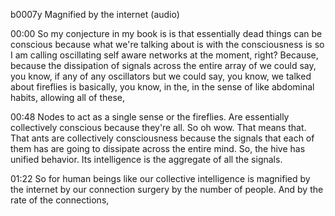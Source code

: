 b0007y
Magnified by the internet (audio)

00:00
So my conjecture in my book is is that essentially dead things can be conscious because what we're talking about is with the consciousness is so I am calling oscillating self aware networks at the moment, right? Because, because the dissipation of signals across the entire array of we could say, you know, if any of any oscillators but we could say, you know, we talked about fireflies is basically, you know, in the, in the sense of like abdominal habits, allowing all of these,

00:48
Nodes to act as a single sense or the fireflies. Are essentially collectively conscious because they're all. So oh wow. That means that. That ants are collectively consciousness because the signals that each of them has are going to dissipate across the entire mind. So, the hive has unified behavior. Its intelligence is the aggregate of all the signals.

01:22
So for human beings like our collective intelligence is magnified by the internet by our connection surgery by the number of people. And by the rate of the connections,
